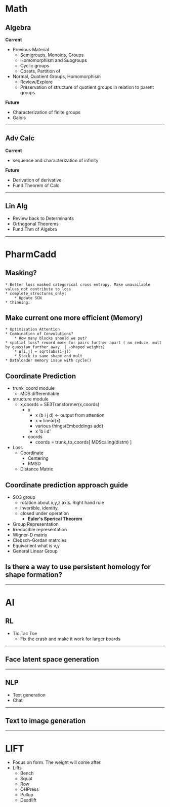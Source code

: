 # Math

## Algebra

**Current**

* Previous Material
	* Semigroups, Monoids, Groups
	* Homomorphism and Subgroups
	* Cyclic groups
	* Cosets, Partition of
* Normal, Quotient Groups, Homomorphism
	* Review/Explore
	* Preservation of structure of quotient groups in relation to parent groups

**Future**

* Characterization of finite groups
* Galois

--------------------------------------

## Adv Calc

**Current**

* sequence and characterization of infinity

**Future**

* Derivation of derivative
* Fund Theorem of Calc

--------------------------------------


## Lin Alg

* Review back to Determinants
* Orthogonal Theorems
* Fund Thm of Algebra
 

--------------------------------------

# PharmCadd

## Masking?
    * Better loss masked categorical cross entropy. Make unavailable values not contribute to loss
	* complete_structures_only:
		* Update SCN
	* thinning:

## Make current one more efficient (Memory)
	* Optimization Attention
	* Combination of Convolutions?
		* How many blocks should we put?
	* spatial loss? reward more for pairs further apart ( no reduce, mult by guassian further away _| -shaped weights)
		* W[i,j] = sqrt(abs(i-j))
		* Stack to same shape and mult
	* Dataloader memory issue with cycle()
## Coordinate Prediction

* trunk_coord module
	* MDS differentiable
* structure module
	* x,coords = SE3Transformer(x,coords)
		* x
			* x (b i j d) <- output from attention
			* x = linear(x)
			* various things(Embeddings add)
			* x 'b i d'
		* coords
			* coords = trunk_to_coords[ MDScaling(distm) ]
* Loss
	* Coordinate
		* Centering
		* RMSD
	* Distance Matrix

## Coordinate prediction approach guide

* SO3 group
	* rotation about x,y,z axis. Right hand rule
	* invertible, identity, 
	* closed under operation
		* **Euler's Sperical Theorem**
* Group Representation
* Irreducible representation
* Wigner-D matrix
* Clebsch-Gordan matrcies
* Equivarient what is v,y
* General Linear Group

## Is there a way to use persistent homology for shape formation?




--------------------------------------

# AI

## RL
* Tic Tac Toe
	* Fix the crash and make it work for larger boards

--------------------------------------

## Face latent space generation


--------------------------------------

## NLP
* Text generation
* Chat

--------------------------------------

## Text to image generation


--------------------------------------

# LIFT
* Focus on form. The weight will come after.
* Lifts
	* Bench
	* Squat
	* Row
	* OHPress
	* Pullup
	* Deadlift
